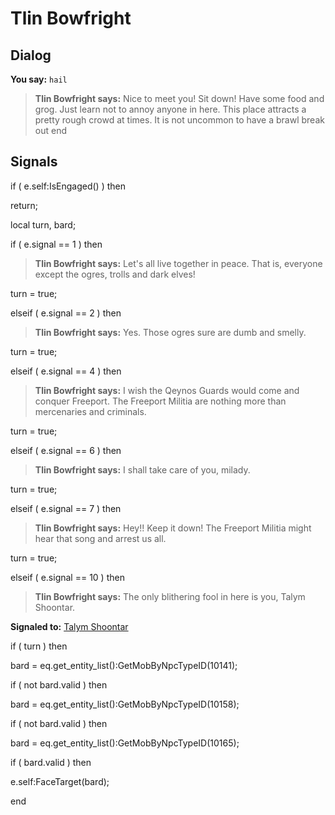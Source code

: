# Tlin Bowfright
## Dialog

**You say:** `hail`



>**Tlin Bowfright says:** Nice to meet you! Sit down! Have some food and grog. Just learn not to annoy anyone in here. This place attracts a pretty rough crowd at times. It is not uncommon to have a brawl break out
end

## Signals

if ( e.self:IsEngaged() ) then


return;


local turn, bard;



if ( e.signal == 1 ) then


>**Tlin Bowfright says:** Let's all live together in peace. That is, everyone except the ogres, trolls and dark elves!


turn = true;

elseif ( e.signal == 2 ) then


>**Tlin Bowfright says:** Yes. Those ogres sure are dumb and smelly.


turn = true;

elseif ( e.signal == 4 ) then


>**Tlin Bowfright says:** I wish the Qeynos Guards would come and conquer Freeport. The Freeport Militia are nothing more than mercenaries and criminals.


turn = true;

elseif ( e.signal == 6 ) then


>**Tlin Bowfright says:** I shall take care of you, milady.


turn = true;

elseif ( e.signal == 7 ) then


>**Tlin Bowfright says:** Hey!! Keep it down! The Freeport Militia might hear that song and arrest us all.


turn = true;

elseif ( e.signal == 10 ) then


>**Tlin Bowfright says:** The only blithering fool in here is you, Talym Shoontar.


**Signaled to:**  [Talym Shoontar](/npc/10182)



if ( turn ) then


bard = eq.get_entity_list():GetMobByNpcTypeID(10141);





if ( not bard.valid ) then



bard = eq.get_entity_list():GetMobByNpcTypeID(10158);





if ( not bard.valid ) then 



bard = eq.get_entity_list():GetMobByNpcTypeID(10165);





if ( bard.valid ) then



e.self:FaceTarget(bard);

end
